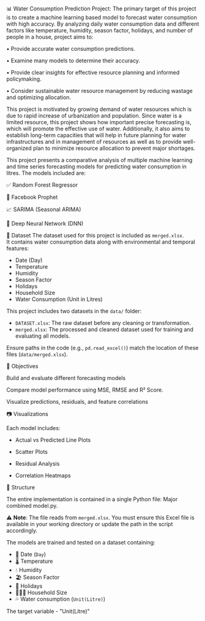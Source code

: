 📊 Water Consumption Prediction Project: 
The primary target of this project is to create a machine learning based model to forecast water consumption 
with high accuracy. By analyzing daily water consumption data and different factors like temperature, 
humidity, season factor, holidays, and number of people in a house, project aims to: 

• Provide accurate water consumption predictions. 

• Examine many models to determine their accuracy. 

• Provide clear insights for effective resource planning and informed policymaking. 

• Consider sustainable water resource management by reducing wastage and optimizing allocation.

This project is motivated by growing demand of water resources which is due to rapid increase of urbanization and population. Since water is a limited resource, this project shows how important precise forecasting is, which will promote the effective use of water. Additionally, it also aims to establish long-term capacities that will help in future planning for water infrastructures and in management of resources as well as to provide well-organized plan to minimize resource allocation to prevent major shortages.

This project presents a comparative analysis of multiple machine learning and time series forecasting models for predicting water consumption in litres. The models included are:

✅ Random Forest Regressor

🔮 Facebook Prophet

📈 SARIMA (Seasonal ARIMA)

🧠 Deep Neural Network (DNN)

🧪 Dataset
The dataset used for this project is included as `merged.xlsx`.  
It contains water consumption data along with environmental and temporal features:

- Date (Day)
- Temperature
- Humidity
- Season Factor
- Holidays
- Household Size
- Water Consumption (Unit in Litres)

This project includes two datasets in the `data/` folder:

- `DATASET.xlsx`: The raw dataset before any cleaning or transformation.
- `merged.xlsx`: The processed and cleaned dataset used for training and evaluating all models.

Ensure paths in the code (e.g., `pd.read_excel()`) match the location of these files (`data/merged.xlsx`).

📌 Objectives

Build and evaluate different forecasting models

Compare model performance using MSE, RMSE and R² Score.

Visualize predictions, residuals, and feature correlations


📷 Visualizations

Each model includes:

- Actual vs Predicted Line Plots

- Scatter Plots

- Residual Analysis

- Correlation Heatmaps

📂 Structure

The entire implementation is contained in a single Python file: Major combined model.py.

⚠️ **Note**: The file reads from `merged.xlsx`. You must ensure this Excel file is available in your working directory or update the path in the script accordingly.

The models are trained and tested on a dataset containing:

- 📅 Date (`Day`)
- 🌡️ Temperature
- 💧 Humidity
- 🏖️ Season Factor
- 📅 Holidays
- 👨‍👩‍👧 Household Size
- 💦 Water consumption (`Unit(Litre)`)

The target variable - "Unit(Litre)"

